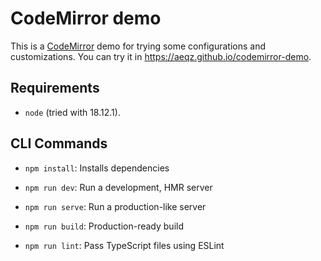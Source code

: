 # CodeMirror demo

This is a [CodeMirror](https://codemirror.net) demo for trying some configurations and customizations. You can try it in https://aeqz.github.io/codemirror-demo.

## Requirements

* `node` (tried with 18.12.1).

## CLI Commands
*   `npm install`: Installs dependencies

*   `npm run dev`: Run a development, HMR server

*   `npm run serve`: Run a production-like server

*   `npm run build`: Production-ready build

*   `npm run lint`: Pass TypeScript files using ESLint
